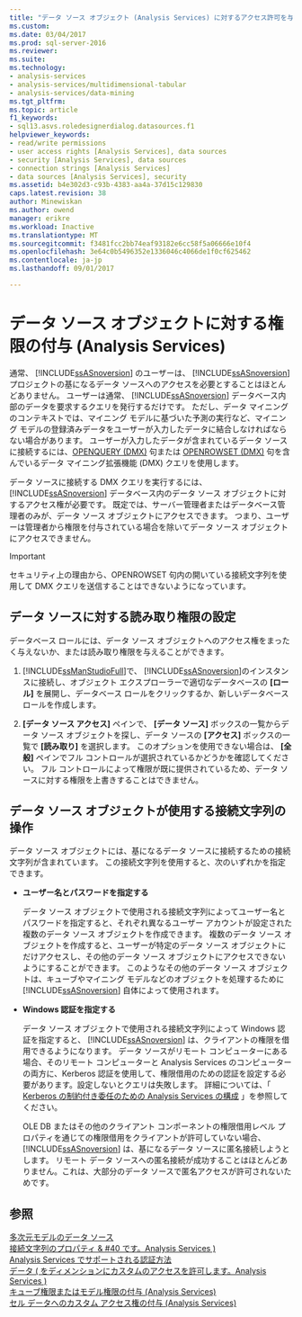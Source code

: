 ```yaml
---
title: "データ ソース オブジェクト (Analysis Services) に対するアクセス許可を与える |Microsoft ドキュメント"
ms.custom: 
ms.date: 03/04/2017
ms.prod: sql-server-2016
ms.reviewer: 
ms.suite: 
ms.technology:
- analysis-services
- analysis-services/multidimensional-tabular
- analysis-services/data-mining
ms.tgt_pltfrm: 
ms.topic: article
f1_keywords:
- sql13.asvs.roledesignerdialog.datasources.f1
helpviewer_keywords:
- read/write permissions
- user access rights [Analysis Services], data sources
- security [Analysis Services], data sources
- connection strings [Analysis Services]
- data sources [Analysis Services], security
ms.assetid: b4e302d3-c93b-4383-aa4a-37d15c129830
caps.latest.revision: 38
author: Minewiskan
ms.author: owend
manager: erikre
ms.workload: Inactive
ms.translationtype: MT
ms.sourcegitcommit: f3481fcc2bb74eaf93182e6cc58f5a06666e10f4
ms.openlocfilehash: 3e64c0b5496352e1336046c4066de1f0cf625462
ms.contentlocale: ja-jp
ms.lasthandoff: 09/01/2017

---
```

# <a name="grant-permissions-on-a-data-source-object-analysis-services"></a>データ ソース オブジェクトに対する権限の付与 (Analysis Services)
  通常、 [!INCLUDE[ssASnoversion](../../includes/ssasnoversion-md.md)] のユーザーは、 [!INCLUDE[ssASnoversion](../../includes/ssasnoversion-md.md)] プロジェクトの基になるデータ ソースへのアクセスを必要とすることはほとんどありません。 ユーザーは通常、 [!INCLUDE[ssASnoversion](../../includes/ssasnoversion-md.md)] データベース内部のデータを要求するクエリを発行するだけです。 ただし、データ マイニングのコンテキストでは、マイニング モデルに基づいた予測の実行など、マイニング モデルの登録済みデータをユーザーが入力したデータに結合しなければならない場合があります。 ユーザーが入力したデータが含まれているデータ ソースに接続するには、[OPENQUERY &#40;DMX&#41;](../../dmx/source-data-query-openquery.md) 句または [OPENROWSET &#40;DMX&#41;](../../dmx/source-data-query-openrowset.md) 句を含んでいるデータ マイニング拡張機能 (DMX) クエリを使用します。  
  
 データ ソースに接続する DMX クエリを実行するには、[!INCLUDE[ssASnoversion](../../includes/ssasnoversion-md.md)] データベース内のデータ ソース オブジェクトに対するアクセス権が必要です。 既定では、サーバー管理者またはデータベース管理者のみが、データ ソース オブジェクトにアクセスできます。 つまり、ユーザーは管理者から権限を付与されている場合を除いてデータ ソース オブジェクトにアクセスできません。  
  
> [!IMPORTANT]  
>  セキュリティ上の理由から、OPENROWSET 句内の開いている接続文字列を使用して DMX クエリを送信することはできないようになっています。  
  
## <a name="set-read-permissions-to-a-data-source"></a>データ ソースに対する読み取り権限の設定  
 データベース ロールには、データ ソース オブジェクトへのアクセス権をまったく与えないか、または読み取り権限を与えることができます。  
  
1.  [!INCLUDE[ssManStudioFull](../../includes/ssmanstudiofull-md.md)]で、 [!INCLUDE[ssASnoversion](../../includes/ssasnoversion-md.md)]のインスタンスに接続し、オブジェクト エクスプローラーで適切なデータベースの **[ロール]** を展開し、データベース ロールをクリックするか、新しいデータベース ロールを作成します。  
  
2.  **[データ ソース アクセス]** ペインで、 **[データ ソース]** ボックスの一覧からデータ ソース オブジェクトを探し、データ ソースの **[アクセス]** ボックスの一覧で **[読み取り]** を選択します。 このオプションを使用できない場合は、 **[全般]** ペインでフル コントロールが選択されているかどうかを確認してください。 フル コントロールによって権限が既に提供されているため、データ ソースに対する権限を上書きすることはできません。  
  
## <a name="working-with-the-connection-string-used-by-a-data-source-object"></a>データ ソース オブジェクトが使用する接続文字列の操作  
 データ ソース オブジェクトには、基になるデータ ソースに接続するための接続文字列が含まれています。 この接続文字列を使用すると、次のいずれかを指定できます。  
  
-   **ユーザー名とパスワードを指定する**  
  
     データ ソース オブジェクトで使用される接続文字列によってユーザー名とパスワードを指定すると、それぞれ異なるユーザー アカウントが設定された複数のデータ ソース オブジェクトを作成できます。 複数のデータ ソース オブジェクトを作成すると、ユーザーが特定のデータ ソース オブジェクトにだけアクセスし、その他のデータ ソース オブジェクトにアクセスできないようにすることができます。 このようなその他のデータ ソース オブジェクトは、キューブやマイニング モデルなどのオブジェクトを処理するために [!INCLUDE[ssASnoversion](../../includes/ssasnoversion-md.md)] 自体によって使用されます。  
  
-   **Windows 認証を指定する**  
  
     データ ソース オブジェクトで使用される接続文字列によって Windows 認証を指定すると、 [!INCLUDE[ssASnoversion](../../includes/ssasnoversion-md.md)] は、クライアントの権限を借用できるようになります。 データ ソースがリモート コンピューターにある場合、そのリモート コンピューターと Analysis Services のコンピューターの両方に、Kerberos 認証を使用して、権限借用のための認証を設定する必要があります。設定しないとクエリは失敗します。 詳細については、「 [Kerberos の制約付き委任のための Analysis Services の構成](../../analysis-services/instances/configure-analysis-services-for-kerberos-constrained-delegation.md) 」を参照してください。  
  
     OLE DB またはその他のクライアント コンポーネントの権限借用レベル プロパティを通じての権限借用をクライアントが許可していない場合、 [!INCLUDE[ssASnoversion](../../includes/ssasnoversion-md.md)] は、基になるデータ ソースに匿名接続しようとします。 リモート データ ソースへの匿名接続が成功することはほとんどありません。これは、大部分のデータ ソースで匿名アクセスが許可されないためです。  
  
## <a name="see-also"></a>参照  
 [多次元モデルのデータ ソース](../../analysis-services/multidimensional-models/data-sources-in-multidimensional-models.md)   
 [接続文字列のプロパティ & #40 です。Analysis Services &#41;](../../analysis-services/instances/connection-string-properties-analysis-services.md)   
 [Analysis Services でサポートされる認証方法](../../analysis-services/instances/authentication-methodologies-supported-by-analysis-services.md)   
 [データ &#40; をディメンションにカスタムのアクセスを許可します。Analysis Services &#41;](../../analysis-services/multidimensional-models/grant-custom-access-to-dimension-data-analysis-services.md)   
 [キューブ権限またはモデル権限の付与 &#40;Analysis Services&#41;](../../analysis-services/multidimensional-models/grant-cube-or-model-permissions-analysis-services.md)   
 [セル データへのカスタム アクセス権の付与 &#40;Analysis Services&#41;](../../analysis-services/multidimensional-models/grant-custom-access-to-cell-data-analysis-services.md)  
  
  

